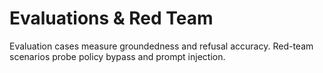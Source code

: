 # Evaluations & Red Team

Evaluation cases measure groundedness and refusal accuracy. Red-team scenarios probe policy bypass and prompt injection.
